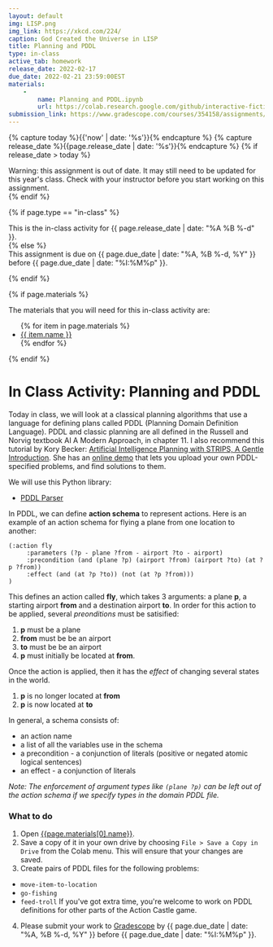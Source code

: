```yaml
---
layout: default
img: LISP.png
img_link: https://xkcd.com/224/
caption: God Created the Universe in LISP 
title: Planning and PDDL
type: in-class
active_tab: homework
release_date: 2022-02-17
due_date: 2022-02-21 23:59:00EST
materials:
    - 
        name: Planning and PDDL.ipynb
        url: https://colab.research.google.com/github/interactive-fiction-class/interactive-fiction-class.github.io/blob/master/in_class_activities/planning/Planning_and_PDDL.ipynb
submission_link: https://www.gradescope.com/courses/354158/assignments/1869288
---
```


<!-- Check whether the assignment is ready to release -->
{% capture today %}{{'now' | date: '%s'}}{% endcapture %}
{% capture release_date %}{{page.release_date | date: '%s'}}{% endcapture %}
{% if release_date > today %} 
<div class="alert alert-danger">
Warning: this assignment is out of date.  It may still need to be updated for this year's class.  Check with your instructor before you start working on this assignment.
</div>
{% endif %}
<!-- End of check whether the assignment is up to date -->



{% if page.type == "in-class" %}
<!-- In class activity -->
<div class="alert alert-info">
This is the in-class activity for {{ page.release_date | date: "%A %B %-d" }}.
</div>
{% else %}
<!-- Homework assignment -->
<div class="alert alert-info">
This assignment is due on {{ page.due_date | date: "%A, %B %-d, %Y" }} before {{ page.due_date | date: "%I:%M%p" }}. 
</div>

{% endif %}

{% if page.materials %}
<div class="alert alert-info">
The materials that you will need for this in-class activity are:
<ul>
{% for item in page.materials %}
<li><a href="{{item.url}}">{{ item.name }}</a></li>
{% endfor %}
</ul>
</div>
{% endif %}



In Class Activity: Planning and PDDL
=============================================================

Today in class, we will look at a classical planning algorithms that use a language for defining plans called PDDL (Planning Domain Definition Language).  PDDL and classic planning are all defined in the Russell and Norvig textbook AI A Modern Approach, in chapter 11.  I also recommend this tutorial by Kory Becker: [Artificial Intelligence Planning with STRIPS, A Gentle Introduction](http://www.primaryobjects.com/2015/11/06/artificial-intelligence-planning-with-strips-a-gentle-introduction/).  She has an [online demo](https://stripsfiddle.herokuapp.com) that lets you upload your own PDDL-specified problems, and find solutions to them.  


We will use this Python library:
* [PDDL Parser](https://github.com/pucrs-automated-planning/pddl-parser)

In PDDL, we can define **action schema** to represent actions.  Here is an example of an action schema for flying a plane from one location to another: 
```
(:action fly
     :parameters (?p - plane ?from - airport ?to - airport)
     :precondition (and (plane ?p) (airport ?from) (airport ?to) (at ?p ?from))
     :effect (and (at ?p ?to)) (not (at ?p ?from)))
)
```

This defines an action called **fly**, which takes 3 arguments: a plane **p**, a starting airport **from** and a destination airport **to**.  In order for this action to be applied, several *preonditions* must be satisified:
1. **p** must be a plane
1. **from** must be be an airport
1. **to** must be be an airport
1. **p** must initially be located at **from**.



Once the action is applied, then it has the *effect* of changing several states in the world.
1. **p** is no longer located at **from** 
1. **p** is now located at **to** 

In general, a schema consists of:
* an action name
* a list of all the variables use in the schema
* a precondition - a conjunction of literals (positive or negated atomic logical sentences)
* an effect - a conjunction of literals

_Note: The enforcement of argument types like `(plane ?p)` can be left out of the action schema if we specify types in the domain PDDL file._




### What to do 

1. Open [{{page.materials[0].name}}]({{page.materials[0].url}}).
2. Save a copy of it in your own drive by choosing `File > Save a Copy in Drive` from the Colab menu.  This will ensure that your changes are saved.
3. Create pairs of PDDL files for the following problems:
* `move-item-to-location`
* `go-fishing`
* `feed-troll`
If you've got extra time, you're welcome to work on PDDL definitions for other parts of the Action Castle game.


4. Please submit your work to [Gradescope]({{page.submission_link}}) by {{ page.due_date | date: "%A, %B %-d, %Y" }} before {{ page.due_date | date: "%I:%M%p" }}. 


